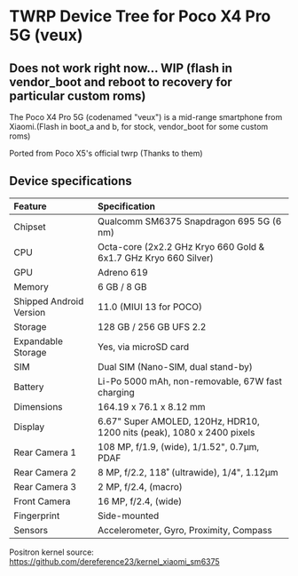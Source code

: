 #  TWRP Device Tree for Poco X4 Pro 5G (veux)

## Does not work right now... WIP (flash in vendor_boot and reboot to recovery for particular custom roms)

The Poco X4 Pro 5G (codenamed "veux") is a mid-range smartphone from Xiaomi.(Flash in boot_a and b, for stock, vendor_boot for some custom roms)

Ported from Poco X5's official twrp (Thanks to them)

## Device specifications

| Feature                 | Specification                                                                  |
| :---------------------- | :------------------------------------------------------------------------------|
| Chipset                 | Qualcomm SM6375 Snapdragon 695 5G (6 nm)                                       |
| CPU                     | Octa-core (2x2.2 GHz Kryo 660 Gold & 6x1.7 GHz Kryo 660 Silver)                |
| GPU                     | Adreno 619                                                                     |
| Memory                  | 6 GB / 8 GB                                                                    |
| Shipped Android Version | 11.0 (MIUI 13 for POCO)                                                        |
| Storage                 | 128 GB / 256 GB UFS 2.2                                                        |
| Expandable Storage      | Yes, via microSD card                                                          |
| SIM                     | Dual SIM (Nano-SIM, dual stand-by)                                             |
| Battery                 | Li-Po 5000 mAh, non-removable, 67W fast charging                               |
| Dimensions              | 164.19 x 76.1 x 8.12 mm                                                        |
| Display                 | 6.67" Super AMOLED, 120Hz, HDR10, 1200 nits (peak), 1080 x 2400 pixels         |
| Rear Camera 1           | 108 MP, f/1.9, (wide), 1/1.52", 0.7µm, PDAF                                    |
| Rear Camera 2           | 8 MP, f/2.2, 118˚ (ultrawide), 1/4", 1.12µm                                    |
| Rear Camera 3           | 2 MP, f/2.4, (macro)                                                           |
| Front Camera            | 16 MP, f/2.4, (wide)                                                           |
| Fingerprint             | Side-mounted                                                                   |
| Sensors                 | Accelerometer, Gyro, Proximity, Compass                                        |


Positron kernel source: https://github.com/dereference23/kernel_xiaomi_sm6375